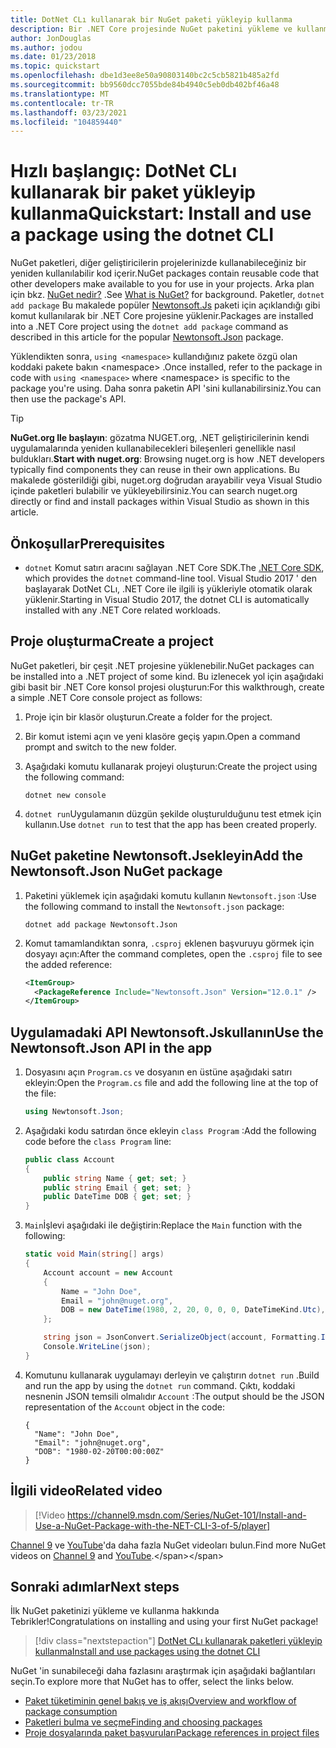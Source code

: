```yaml
---
title: DotNet CLı kullanarak bir NuGet paketi yükleyip kullanma
description: Bir .NET Core projesinde NuGet paketini yükleme ve kullanma işlemi hakkında bir adım adım öğretici.
author: JonDouglas
ms.author: jodou
ms.date: 01/23/2018
ms.topic: quickstart
ms.openlocfilehash: dbe1d3ee8e50a90803140bc2c5cb5821b485a2fd
ms.sourcegitcommit: bb9560dcc7055bde84b4940c5eb0db402bf46a48
ms.translationtype: MT
ms.contentlocale: tr-TR
ms.lasthandoff: 03/23/2021
ms.locfileid: "104859440"
---
```

# <a name="quickstart-install-and-use-a-package-using-the-dotnet-cli"></a><span data-ttu-id="3e826-103">Hızlı başlangıç: DotNet CLı kullanarak bir paket yükleyip kullanma</span><span class="sxs-lookup"><span data-stu-id="3e826-103">Quickstart: Install and use a package using the dotnet CLI</span></span>

<span data-ttu-id="3e826-104">NuGet paketleri, diğer geliştiricilerin projelerinizde kullanabileceğiniz bir yeniden kullanılabilir kod içerir.</span><span class="sxs-lookup"><span data-stu-id="3e826-104">NuGet packages contain reusable code that other developers make available to you for use in your projects.</span></span> <span data-ttu-id="3e826-105">Arka plan için bkz. [NuGet nedir?](../What-is-NuGet.md) .</span><span class="sxs-lookup"><span data-stu-id="3e826-105">See [What is NuGet?](../What-is-NuGet.md) for background.</span></span> <span data-ttu-id="3e826-106">Paketler, `dotnet add package` Bu makalede popüler [Newtonsoft.Js](https://www.nuget.org/packages/Newtonsoft.Json/) paketi için açıklandığı gibi komut kullanılarak bir .NET Core projesine yüklenir.</span><span class="sxs-lookup"><span data-stu-id="3e826-106">Packages are installed into a .NET Core project using the `dotnet add package` command as described in this article for the popular [Newtonsoft.Json](https://www.nuget.org/packages/Newtonsoft.Json/) package.</span></span>

<span data-ttu-id="3e826-107">Yüklendikten sonra, `using <namespace>` kullandığınız pakete özgü olan koddaki pakete bakın \<namespace\> .</span><span class="sxs-lookup"><span data-stu-id="3e826-107">Once installed, refer to the package in code with `using <namespace>` where \<namespace\> is specific to the package you're using.</span></span> <span data-ttu-id="3e826-108">Daha sonra paketin API 'sini kullanabilirsiniz.</span><span class="sxs-lookup"><span data-stu-id="3e826-108">You can then use the package's API.</span></span>

> [!Tip]
> <span data-ttu-id="3e826-109">**NuGet.org Ile başlayın**: gözatma NUGET.org, .NET geliştiricilerinin kendi uygulamalarında yeniden kullanabilecekleri bileşenleri genellikle nasıl buldukları.</span><span class="sxs-lookup"><span data-stu-id="3e826-109">**Start with nuget.org**: Browsing nuget.org is how .NET developers typically find components they can reuse in their own applications.</span></span> <span data-ttu-id="3e826-110">Bu makalede gösterildiği gibi, nuget.org doğrudan arayabilir veya Visual Studio içinde paketleri bulabilir ve yükleyebilirsiniz.</span><span class="sxs-lookup"><span data-stu-id="3e826-110">You can search nuget.org directly or find and install packages within Visual Studio as shown in this article.</span></span>

## <a name="prerequisites"></a><span data-ttu-id="3e826-111">Önkoşullar</span><span class="sxs-lookup"><span data-stu-id="3e826-111">Prerequisites</span></span>

- <span data-ttu-id="3e826-112">[](https://www.microsoft.com/net/download/) `dotnet` Komut satırı aracını sağlayan .NET Core SDK.</span><span class="sxs-lookup"><span data-stu-id="3e826-112">The [.NET Core SDK](https://www.microsoft.com/net/download/), which provides the `dotnet` command-line tool.</span></span> <span data-ttu-id="3e826-113">Visual Studio 2017 ' den başlayarak DotNet CLı, .NET Core ile ilgili iş yükleriyle otomatik olarak yüklenir.</span><span class="sxs-lookup"><span data-stu-id="3e826-113">Starting in Visual Studio 2017, the dotnet CLI is automatically installed with any .NET Core related workloads.</span></span>

## <a name="create-a-project"></a><span data-ttu-id="3e826-114">Proje oluşturma</span><span class="sxs-lookup"><span data-stu-id="3e826-114">Create a project</span></span>

<span data-ttu-id="3e826-115">NuGet paketleri, bir çeşit .NET projesine yüklenebilir.</span><span class="sxs-lookup"><span data-stu-id="3e826-115">NuGet packages can be installed into a .NET project of some kind.</span></span> <span data-ttu-id="3e826-116">Bu izlenecek yol için aşağıdaki gibi basit bir .NET Core konsol projesi oluşturun:</span><span class="sxs-lookup"><span data-stu-id="3e826-116">For this walkthrough, create a simple .NET Core console project as follows:</span></span>

1. <span data-ttu-id="3e826-117">Proje için bir klasör oluşturun.</span><span class="sxs-lookup"><span data-stu-id="3e826-117">Create a folder for the project.</span></span>

1. <span data-ttu-id="3e826-118">Bir komut istemi açın ve yeni klasöre geçiş yapın.</span><span class="sxs-lookup"><span data-stu-id="3e826-118">Open a command prompt and switch to the new folder.</span></span>

1. <span data-ttu-id="3e826-119">Aşağıdaki komutu kullanarak projeyi oluşturun:</span><span class="sxs-lookup"><span data-stu-id="3e826-119">Create the project using the following command:</span></span>

    ```dotnetcli
    dotnet new console
    ```

1. <span data-ttu-id="3e826-120">`dotnet run`Uygulamanın düzgün şekilde oluşturulduğunu test etmek için kullanın.</span><span class="sxs-lookup"><span data-stu-id="3e826-120">Use `dotnet run` to test that the app has been created properly.</span></span>

## <a name="add-the-newtonsoftjson-nuget-package"></a><span data-ttu-id="3e826-121">NuGet paketine Newtonsoft.Jsekleyin</span><span class="sxs-lookup"><span data-stu-id="3e826-121">Add the Newtonsoft.Json NuGet package</span></span>

1. <span data-ttu-id="3e826-122">Paketini yüklemek için aşağıdaki komutu kullanın `Newtonsoft.json` :</span><span class="sxs-lookup"><span data-stu-id="3e826-122">Use the following command to install the `Newtonsoft.json` package:</span></span>

    ```dotnetcli
    dotnet add package Newtonsoft.Json
    ```

2. <span data-ttu-id="3e826-123">Komut tamamlandıktan sonra, `.csproj` eklenen başvuruyu görmek için dosyayı açın:</span><span class="sxs-lookup"><span data-stu-id="3e826-123">After the command completes, open the `.csproj` file to see the added reference:</span></span>

    ```xml
    <ItemGroup>
      <PackageReference Include="Newtonsoft.Json" Version="12.0.1" />
    </ItemGroup>
    ```

## <a name="use-the-newtonsoftjson-api-in-the-app"></a><span data-ttu-id="3e826-124">Uygulamadaki API Newtonsoft.Jskullanın</span><span class="sxs-lookup"><span data-stu-id="3e826-124">Use the Newtonsoft.Json API in the app</span></span>

1. <span data-ttu-id="3e826-125">Dosyasını açın `Program.cs` ve dosyanın en üstüne aşağıdaki satırı ekleyin:</span><span class="sxs-lookup"><span data-stu-id="3e826-125">Open the `Program.cs` file and add the following line at the top of the file:</span></span>

    ```cs
    using Newtonsoft.Json;
    ```

1. <span data-ttu-id="3e826-126">Aşağıdaki kodu satırdan önce ekleyin `class Program` :</span><span class="sxs-lookup"><span data-stu-id="3e826-126">Add the following code before the `class Program` line:</span></span>

    ```cs
    public class Account
    {
        public string Name { get; set; }
        public string Email { get; set; }
        public DateTime DOB { get; set; }
    }
    ```

1. <span data-ttu-id="3e826-127">`Main`İşlevi aşağıdaki ile değiştirin:</span><span class="sxs-lookup"><span data-stu-id="3e826-127">Replace the `Main` function with the following:</span></span>

    ```cs
    static void Main(string[] args)
    {
        Account account = new Account
        {
            Name = "John Doe",
            Email = "john@nuget.org",
            DOB = new DateTime(1980, 2, 20, 0, 0, 0, DateTimeKind.Utc),
        };

        string json = JsonConvert.SerializeObject(account, Formatting.Indented);
        Console.WriteLine(json);
    }
    ```

1. <span data-ttu-id="3e826-128">Komutunu kullanarak uygulamayı derleyin ve çalıştırın `dotnet run` .</span><span class="sxs-lookup"><span data-stu-id="3e826-128">Build and run the app by using the `dotnet run` command.</span></span> <span data-ttu-id="3e826-129">Çıktı, koddaki nesnenin JSON temsili olmalıdır `Account` :</span><span class="sxs-lookup"><span data-stu-id="3e826-129">The output should be the JSON representation of the `Account` object in the code:</span></span>

    ```output
    {
      "Name": "John Doe",
      "Email": "john@nuget.org",
      "DOB": "1980-02-20T00:00:00Z"
    }
    ```
## <a name="related-video"></a><span data-ttu-id="3e826-130">İlgili video</span><span class="sxs-lookup"><span data-stu-id="3e826-130">Related video</span></span>

> [!Video https://channel9.msdn.com/Series/NuGet-101/Install-and-Use-a-NuGet-Package-with-the-NET-CLI-3-of-5/player]

<span data-ttu-id="3e826-131">[Channel 9](https://channel9.msdn.com/Series/NuGet-101) ve [YouTube](https://www.youtube.com/playlist?list=PLdo4fOcmZ0oVLvfkFk8O9h6v2Dcdh2bh_)'da daha fazla NuGet videoları bulun.</span><span class="sxs-lookup"><span data-stu-id="3e826-131">Find more NuGet videos on [Channel 9](https://channel9.msdn.com/Series/NuGet-101) and [YouTube](https://www.youtube.com/playlist?list=PLdo4fOcmZ0oVLvfkFk8O9h6v2Dcdh2bh_).</span></span>

## <a name="next-steps"></a><span data-ttu-id="3e826-132">Sonraki adımlar</span><span class="sxs-lookup"><span data-stu-id="3e826-132">Next steps</span></span>

<span data-ttu-id="3e826-133">İlk NuGet paketinizi yükleme ve kullanma hakkında Tebrikler!</span><span class="sxs-lookup"><span data-stu-id="3e826-133">Congratulations on installing and using your first NuGet package!</span></span>

> [!div class="nextstepaction"]
> [<span data-ttu-id="3e826-134">DotNet CLı kullanarak paketleri yükleyip kullanma</span><span class="sxs-lookup"><span data-stu-id="3e826-134">Install and use packages using the dotnet CLI</span></span>](../consume-packages/install-use-packages-dotnet-cli.md)

<span data-ttu-id="3e826-135">NuGet 'in sunabileceği daha fazlasını araştırmak için aşağıdaki bağlantıları seçin.</span><span class="sxs-lookup"><span data-stu-id="3e826-135">To explore more that NuGet has to offer, select the links below.</span></span>

- [<span data-ttu-id="3e826-136">Paket tüketiminin genel bakış ve iş akışı</span><span class="sxs-lookup"><span data-stu-id="3e826-136">Overview and workflow of package consumption</span></span>](../consume-packages/overview-and-workflow.md)
- [<span data-ttu-id="3e826-137">Paketleri bulma ve seçme</span><span class="sxs-lookup"><span data-stu-id="3e826-137">Finding and choosing packages</span></span>](../consume-packages/finding-and-choosing-packages.md)
- [<span data-ttu-id="3e826-138">Proje dosyalarında paket başvuruları</span><span class="sxs-lookup"><span data-stu-id="3e826-138">Package references in project files</span></span>](../consume-packages/package-references-in-project-files.md)
